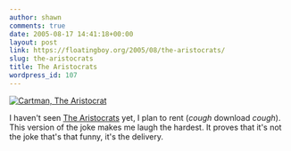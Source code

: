 ```yaml
---
author: shawn
comments: true
date: 2005-08-17 14:41:18+00:00
layout: post
link: https://floatingboy.org/2005/08/the-aristocrats/
slug: the-aristocrats
title: The Aristocrats
wordpress_id: 107
---
```


[![Cartman, The Aristocrat](/old/albums/random/cartman_aristocrat.jpg)](../)

I haven't seen [The Aristocrats](http://www.thearistocrats.com/)
yet, I plan to rent (_cough_ download _cough_). This version of the
joke makes me laugh the hardest. It proves that it's not the joke
that's that funny, it's the delivery.
